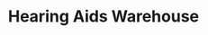 ---
title: "Hearing Aids Warehouse"
url: /terre-haute/hearing-aids-warehouse/
shop: hearing aids
---